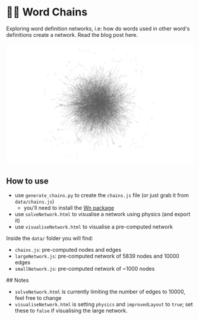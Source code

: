 # ⛓️‍💥 Word Chains

Exploring word definition networks, i.e: how do words used in other word's definitions create a network.
Read the blog post here.

<img src="cover.png" />

## How to use

- use `generate_chains.py` to create the `chains.js` file (or just grab it from `data/chains.js`)
  - you'll need to install the [Wn package](https://wn.readthedocs.io/en/latest/)
- use `solveNetwork.html` to visualise a network using physics (and export it)
- use `visualiseNetwork.html` to visualise a pre-computed network

Inside the `data/` folder you will find:

- `chains.js`: pre-computed nodes and edges
- `largeNetwork.js`: pre-computed network of 5839 nodes and 10000 edges
- `smallNetwork.js`: pre-computed network of ~1000 nodes

## Notes

- `solveNetwork.html` is currently limiting the number of edges to 10000, feel free to change
- `visualiseNetwork.html` is setting `physics` and `improvedLayout` to `true`; set these to `false` if visualising the large network.
